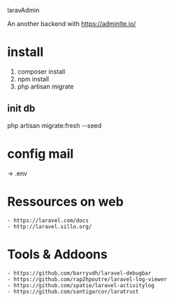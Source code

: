 laravAdmin

An another backend with https://adminlte.io/

# install
1. composer install
2. npm install
3. php artisan migrate



## init db
php artisan migrate:fresh --seed


# config mail
-> .env

# Ressources on web
    - https://laravel.com/docs
    - http://laravel.sillo.org/

# Tools & Addoons
    - https://github.com/barryvdh/laravel-debugbar
    - https://github.com/rap2hpoutre/laravel-log-viewer
    - https://github.com/spatie/laravel-activitylog
    - https://github.com/santigarcor/laratrust
